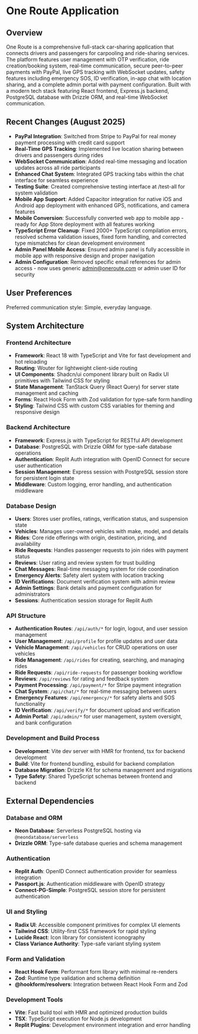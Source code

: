 # One Route Application

## Overview

One Route is a comprehensive full-stack car-sharing application that connects drivers and passengers for carpooling and ride-sharing services. The platform features user management with OTP verification, ride creation/booking system, real-time communication, secure peer-to-peer payments with PayPal, live GPS tracking with WebSocket updates, safety features including emergency SOS, ID verification, in-app chat with location sharing, and a complete admin portal with payment configuration. Built with a modern tech stack featuring React frontend, Express.js backend, PostgreSQL database with Drizzle ORM, and real-time WebSocket communication.

## Recent Changes (August 2025)
- **PayPal Integration**: Switched from Stripe to PayPal for real money payment processing with credit card support
- **Real-Time GPS Tracking**: Implemented live location sharing between drivers and passengers during rides
- **WebSocket Communication**: Added real-time messaging and location updates across all ride participants
- **Enhanced Chat System**: Integrated GPS tracking tabs within the chat interface for seamless experience
- **Testing Suite**: Created comprehensive testing interface at /test-all for system validation
- **Mobile App Support**: Added Capacitor integration for native iOS and Android app deployment with enhanced GPS, notifications, and camera features
- **Mobile Conversion**: Successfully converted web app to mobile app - ready for App Store deployment with all features working
- **TypeScript Error Cleanup**: Fixed 2000+ TypeScript compilation errors, resolved schema validation issues, fixed form handling, and corrected type mismatches for clean development environment
- **Admin Panel Mobile Access**: Ensured admin panel is fully accessible in mobile app with responsive design and proper navigation
- **Admin Configuration**: Removed specific email references for admin access - now uses generic admin@oneroute.com or admin user ID for security

## User Preferences

Preferred communication style: Simple, everyday language.

## System Architecture

### Frontend Architecture
- **Framework**: React 18 with TypeScript and Vite for fast development and hot reloading
- **Routing**: Wouter for lightweight client-side routing
- **UI Components**: Shadcn/ui component library built on Radix UI primitives with Tailwind CSS for styling
- **State Management**: TanStack Query (React Query) for server state management and caching
- **Forms**: React Hook Form with Zod validation for type-safe form handling
- **Styling**: Tailwind CSS with custom CSS variables for theming and responsive design

### Backend Architecture
- **Framework**: Express.js with TypeScript for RESTful API development
- **Database**: PostgreSQL with Drizzle ORM for type-safe database operations
- **Authentication**: Replit Auth integration with OpenID Connect for secure user authentication
- **Session Management**: Express session with PostgreSQL session store for persistent login state
- **Middleware**: Custom logging, error handling, and authentication middleware

### Database Design
- **Users**: Stores user profiles, ratings, verification status, and suspension state
- **Vehicles**: Manages user-owned vehicles with make, model, and details
- **Rides**: Core ride offerings with origin, destination, pricing, and availability
- **Ride Requests**: Handles passenger requests to join rides with payment status
- **Reviews**: User rating and review system for trust building
- **Chat Messages**: Real-time messaging system for ride coordination
- **Emergency Alerts**: Safety alert system with location tracking
- **ID Verifications**: Document verification system with admin review
- **Admin Settings**: Bank details and payment configuration for administrators
- **Sessions**: Authentication session storage for Replit Auth

### API Structure
- **Authentication Routes**: `/api/auth/*` for login, logout, and user session management
- **User Management**: `/api/profile` for profile updates and user data
- **Vehicle Management**: `/api/vehicles` for CRUD operations on user vehicles
- **Ride Management**: `/api/rides` for creating, searching, and managing rides
- **Ride Requests**: `/api/ride-requests` for passenger booking workflow
- **Reviews**: `/api/reviews` for rating and feedback system
- **Payment Processing**: `/api/payment/*` for Stripe payment integration
- **Chat System**: `/api/chat/*` for real-time messaging between users
- **Emergency Features**: `/api/emergency/*` for safety alerts and SOS functionality
- **ID Verification**: `/api/verify/*` for document upload and verification
- **Admin Portal**: `/api/admin/*` for user management, system oversight, and bank configuration

### Development and Build Process
- **Development**: Vite dev server with HMR for frontend, tsx for backend development
- **Build**: Vite for frontend bundling, esbuild for backend compilation
- **Database Migration**: Drizzle Kit for schema management and migrations
- **Type Safety**: Shared TypeScript schemas between frontend and backend

## External Dependencies

### Database and ORM
- **Neon Database**: Serverless PostgreSQL hosting via `@neondatabase/serverless`
- **Drizzle ORM**: Type-safe database queries and schema management

### Authentication
- **Replit Auth**: OpenID Connect authentication provider for seamless integration
- **Passport.js**: Authentication middleware with OpenID strategy
- **Connect-PG-Simple**: PostgreSQL session store for persistent authentication

### UI and Styling
- **Radix UI**: Accessible component primitives for complex UI elements
- **Tailwind CSS**: Utility-first CSS framework for rapid styling
- **Lucide React**: Icon library for consistent iconography
- **Class Variance Authority**: Type-safe variant styling system

### Form and Validation
- **React Hook Form**: Performant form library with minimal re-renders
- **Zod**: Runtime type validation and schema definition
- **@hookform/resolvers**: Integration between React Hook Form and Zod

### Development Tools
- **Vite**: Fast build tool with HMR and optimized production builds
- **TSX**: TypeScript execution for Node.js development
- **Replit Plugins**: Development environment integration and error handling